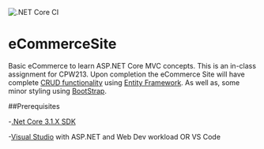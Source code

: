 ![.NET Core CI](https://github.com/Obe101/eCommerceSite/workflows/.NET%20Core%20CI/badge.svg)
# eCommerceSite
Basic eCommerce to learn ASP.NET Core MVC concepts.
This is an in-class assignment for CPW213. Upon completion the eCommerce Site will have complete [CRUD functionality](https://docs.microsoft.com/en-us/aspnet/mvc/overview/getting-started/getting-started-with-ef-using-mvc/implementing-basic-crud-functionality-with-the-entity-framework-in-asp-net-mvc-application) using [Entity Framework](https://docs.microsoft.com/en-us/aspnet/entity-framework).
As well as, some minor styling using [BootStrap](https://getbootstrap.com/).


##Prerequisites

-[.Net Core 3.1.X SDK](https://dotnet.microsoft.com/download)

-[Visual Studio](https://visualstudio.microsoft.com/) with ASP.NET and Web Dev workload OR VS Code
